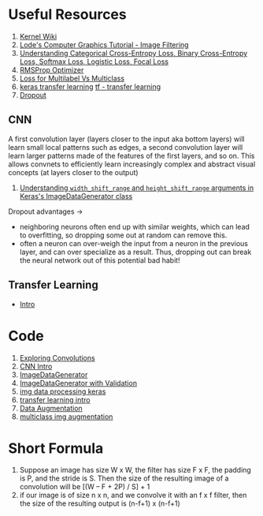 # Useful Resources

1. [Kernel Wiki](https://en.wikipedia.org/wiki/Kernel_(image_processing))
2. [Lode's Computer Graphics Tutorial - Image Filtering](https://lodev.org/cgtutor/filtering.html)
3. [Understanding Categorical Cross-Entropy Loss, Binary Cross-Entropy Loss, Softmax Loss, Logistic Loss, Focal Loss](https://gombru.github.io/2018/05/23/cross_entropy_loss/)
4. [RMSProp Optimizer](https://www.cs.toronto.edu/~tijmen/csc321/slides/lecture_slides_lec6.pdf)
5. [Loss for Multilabel Vs Multiclass](https://stackoverflow.com/a/59433454/11105356)
6. [keras transfer learning](https://keras.io/guides/transfer_learning) [tf - transfer learning](https://www.tensorflow.org/tutorials/images/transfer_learning)
7. [Dropout](https://www.youtube.com/watch?v=ARq74QuavAo)

## CNN

A first convolution layer (layers closer to the input aka bottom layers) will learn small local patterns such as edges, a second convolution layer will learn larger patterns made of the features of the first layers, and so on. This allows convnets to efficiently learn increasingly complex and abstract visual concepts (at layers closer to the output)

1. [Understanding `width_shift_range` and `height_shift_range` arguments in Keras's ImageDataGenerator class](https://stackoverflow.com/a/62487089/11105356)

Dropout advantages ->
* neighboring neurons often end up with similar weights, which can lead to overfitting, so dropping some out at random can remove this.
* often a neuron can over-weigh the input from a neuron in the previous layer, and can over specialize as a result. Thus, dropping out can break the neural network out of this potential bad habit! 

## Transfer Learning
* [Intro](https://stackoverflow.com/a/46745897/11105356)
# Code
1. [Exploring Convolutions](https://github.com/https-deeplearning-ai/tensorflow-1-public/blob/main/C1/W3/ungraded_labs/C1_W3_Lab_2_exploring_convolutions.ipynb)
2. [CNN Intro](https://github.com/lmoroney/dlaicourse/blob/master/Course%201%20-%20Part%206%20-%20Lesson%202%20-%20Notebook.ipynb)
3. [ImageDataGenerator](https://github.com/https-deeplearning-ai/tensorflow-1-public/blob/main/C1/W4/ungraded_labs/C1_W4_Lab_1_image_generator_no_validation.ipynb)
4. [ImageDataGenerator with Validation](https://github.com/https-deeplearning-ai/tensorflow-1-public/blob/main/C1/W4/ungraded_labs/C1_W4_Lab_2_image_generator_with_validation.ipynb)
5. [img data processing keras](https://keras.io/api/preprocessing/image/)
6. [transfer learning intro](https://github.com/https-deeplearning-ai/tensorflow-1-public/blob/main/C2/W3/ungraded_lab/C2_W3_Lab_1_transfer_learning.ipynb)
7. [Data Augmentation](https://github.com/https-deeplearning-ai/tensorflow-1-public/blob/main/C2/W2/ungraded_labs/C2_W2_Lab_1_cats_v_dogs_augmentation.ipynb)
8. [multiclass img augmentation](https://github.com/https-deeplearning-ai/tensorflow-1-public/blob/main/C2/W4/ungraded_lab/C2_W4_Lab_1_multi_class_classifier.ipynb)

# Short Formula
1. Suppose an image has size W x W, the filter has size F x F, the padding is P, and the stride is S. Then the size of the resulting image of a convolution will be [(W – F + 2P) / S] + 1
2.  if our image is of size n x n, and we convolve it with an f x f filter, then the size of the resulting output is (n-f+1) x (n-f+1)
